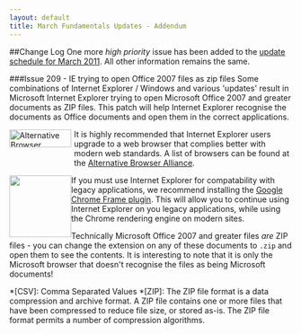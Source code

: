 ```yaml
---
layout: default
title: March Fundamentals Updates - Addendum
---
```


##Change Log
One more *high priority* issue has been added to the [update schedule for March
2011](/2011/03/09/March-Updates.html). All other information remains the same.

###Issue 209 - IE trying to open Office 2007 files as zip files
Some combinations of Internet Explorer / Windows and various 'updates'
result in Microsoft Internet Explorer trying to open Microsoft Office
2007 and greater documents as ZIP files. This patch will help Internet
Explorer recognise the documents as Office documents and open them in
the correct applications.

<div class="note clearfix">
<div style="float:left">
<a href="http://alternativebrowseralliance.com/" title="Promoting Alternative Web Browsers">
<img src="http://st.altbrowser.net/banners/alt-browser-alliance-b-110x32.png"
alt="Alternative Browser Alliance" width="110" height="32" /></a>
</div>
<div style="padding-left: 115px">
<p>
It is highly recommended that Internet Explorer users upgrade to a web
browser that complies better with modern web standards. A list of
browsers can be found at the <a
href="http://alternativebrowseralliance.com/browsers.html">Alternative
Browser Alliance</a>.
</p>
</div>
<div style="float: left">
<a href="http://www.google.com/chromeframe/index.html">
<img
src="http://www.google.com/images/icons/illustrations/chrome_frame-430.png"
width="110"/>
</a>
</div>
<div>
<p>
If you must use Internet Explorer for compatability with legacy applications, we
recommend installing the <a href="http://www.google.com/chromeframe/index.html">Google Chrome Frame plugin</a>. This will allow
you to continue using Internet Explorer on you legacy applications,
while using the Chrome rendering engine on modern sites.
</p>
</div>
</div>

Technically Microsoft Office 2007 and greater files *are* ZIP files -
you can change the extension on any of these documents to `.zip` and
open them to see the contents. It is interesting to note that
it is only the Microsoft browser that doesn't recognise the files as
being Microsoft documents!

[basic authentication]: http://www.freesoft.org/CIE/RFC/1945/67.htm
[Markdown]: http://daringfireball.net/projects/markdown/
[Markdown Extra]: http://michelf.com/projects/php-markdown/extra/
[Clear Cache]: http://www.wikihow.com/Clear-Your-Browser's-Cache

*[CSV]: Comma Separated Values
*[ZIP]: The ZIP file format is a data compression and archive format. A ZIP file contains one or more files that have been compressed to reduce file size, or stored as-is. The ZIP file format permits a number of compression algorithms.

